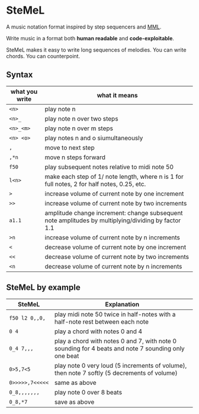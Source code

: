 # SteMeL

A music notation format inspired by step sequencers and [MML](https://en.wikipedia.org/wiki/Music_Macro_Language).

Write music in a format both **human readable** and **code-exploitable**.

SteMeL makes it easy to write long sequences of melodies. You can write chords. You can counterpoint.

## Syntax

| what you write | what it means |
| ---------------| ------------- |
| `<n>`            | play note n   |
| `<n>_`           | play note n over two steps |
| `<n>_<m>`        | play note n over m steps |
| `<n> <o>`        | play notes n and o siumultaneously |
| `,`              | move to next step |
| `,*n`              | move n steps forward |
| `f50`            | play subsequent notes relative to midi note 50 |
| `l<n>`           | make each step of 1/<n> note length, where n is 1 for full notes, 2 for half notes, 0.25, etc.|
| `>`              | increase volume of current note by one increment |
| `>>`             | increase volume of current note by two increments |
| `a1.1`           | amplitude change increment: change subsequent note amplitudes by multiplying/dividing by factor 1.1 |
| `>n`             | increase volume of current note by n increments |
| `<`              | decrease volume of current note by one increment |
| `<<`              | decrease volume of current note by two increments |     
| `<n`              | decrease volume of current note by n increments |

## SteMeL by example

| SteMeL | Explanation |
| -------| ------------|
| `f50 l2 0,,0,` | play midi note 50 twice in half-notes with a half-note rest between each note |
| `0 4` | play a chord with notes 0 and 4 |
| `0_4 7,,,` | play a chord with notes 0 and 7, with note 0 sounding for 4 beats and note 7 sounding only one beat |
| `0>5,7<5` | play note 0 very loud (5 increments of volume), then note 7 softly (5 decrements of volume) |
| `0>>>>>,7<<<<<` | same as above |
| `0_8,,,,,,,` | play note 0 over 8 beats |
| `0_8,*7` | save as above |

